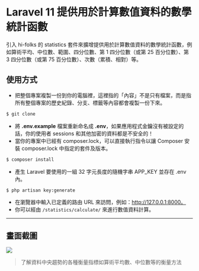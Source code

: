 # Laravel 11 提供用於計算數值資料的數學統計函數

引入 hi-folks 的 statistics 套件來擴增提供用於計算數值資料的數學統計函數，例如算術平均、中位數、範圍、四分位數、第 1 四分位數（或第 25 百分位數）、第 3 四分位數（或第 75 百分位數）、次數（累積、相對）等。

## 使用方式
- 把整個專案複製一份到你的電腦裡，這裡指的「內容」不是只有檔案，而是指所有整個專案的歷史紀錄、分支、標籤等內容都會複製一份下來。
```sh
$ git clone
```
- 將 __.env.example__ 檔案重新命名成 __.env__，如果應用程式金鑰沒有被設定的話，你的使用者 sessions 和其他加密的資料都是不安全的！
- 當你的專案中已經有 composer.lock，可以直接執行指令以讓 Composer 安裝 composer.lock 中指定的套件及版本。
```sh
$ composer install
```
- 產⽣ Laravel 要使用的一組 32 字元長度的隨機字串 APP_KEY 並存在 .env 內。
```sh
$ php artisan key:generate
```
- 在瀏覽器中輸入已定義的路由 URL 來訪問，例如：http://127.0.0.1:8000。
- 你可以經由 `/statistics/calculate/` 來進行數值資料計算。

----

## 畫面截圖
![](https://i.imgur.com/ceGEpl7.png)
> 了解資料中央趨勢的各種衡量指標如算術平均數、中位數等的衡量方法
